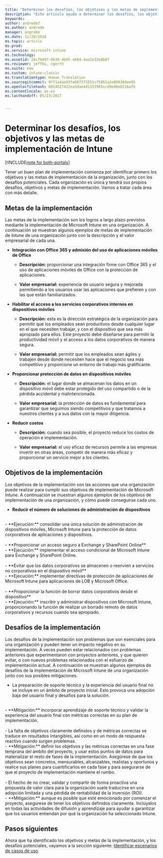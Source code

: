```yaml
---
title: "Determinar los desafíos, los objetivos y las metas de implementación de Intune | Microsoft Docs"
description: "Este artículo ayuda a determinar los desafíos, los objetivos y las metas de implementación para una implementación solo en la nube de Microsoft Intune."
keywords: 
author: andredm7
ms.author: andredm
manager: angrobe
ms.date: 12/20/2016
ms.topic: article
ms.prod: 
ms.service: microsoft-intune
ms.technology: 
ms.assetid: 24cf9d97-db39-4b95-a664-4aa2e33edb87
ms.reviewer: jeffbu, cgerth
ms.suite: ems
ms.custom: intune-classic
ms.translationtype: Human Translation
ms.sourcegitcommit: 9ff1adae93fe6873f5551cf58b1a2e89638dee85
ms.openlocfilehash: 6014527422ea3dae4d1333965ccd9e48e8216afb
ms.contentlocale: es-es
ms.lasthandoff: 05/23/2017


---
```


# <a name="determine-intune-deployment-goals-objectives-and-challenges"></a>Determinar los desafíos, los objetivos y las metas de implementación de Intune

[!INCLUDE[note for both-portals](../includes/note-for-both-portals.md)]

Tener un buen plan de implementación comienza por identificar primero los objetivos y las metas de implementación de la organización, junto con los desafíos potenciales. Cada organización es única y tendrá sus propios desafíos, objetivos y metas de implementación. Vamos a tratar cada área con más detalle.

## <a name="deployment-goals"></a>Metas de la implementación

Las metas de la implementación son los logros a largo plazo previstos mediante la implementación de Microsoft Intune en una organización. A continuación se muestran algunos ejemplos de metas de implementación de Intune de una organización junto con la descripción y el valor empresarial de cada una.

-   **Integración con Office 365 y admisión del uso de aplicaciones móviles de Office**

    -   **Descripción:** proporcionar una integración firme con Office 365 y el uso de aplicaciones móviles de Office con la protección de aplicaciones.

    -   **Valor empresarial:** experiencia de usuario segura y mejorada permitiendo a los usuarios usar las aplicaciones que prefieren y con las que están familiarizados.

-   **Habilitar el acceso a los servicios corporativos internos en dispositivos móviles**

    -   **Descripción:** esta es la dirección estratégica de la organización para permitir que los empleados sean productivos desde cualquier lugar en el que necesiten trabajar, y con el dispositivo que sea más apropiado para ellos. Este proyecto debe diseñarse para permitir la productividad móvil y el acceso a los datos corporativos de manera segura.

    -   **Valor empresarial:** permitir que los empleados sean ágiles y trabajen desde donde necesiten hace que el negocio sea más competitivo y proporcione un entorno de trabajo más gratificante.

-   **Proporcionar protección de datos en dispositivos móviles**

    -   **Descripción:** el lugar donde se almacenan los datos en un dispositivo móvil debe estar protegido del uso compartido o de la pérdida accidental y malintencionada.

    -   **Valor empresarial:** la protección de datos es fundamental para garantizar que seguimos siendo competitivos y que tratamos a nuestros clientes y a sus datos con la mayor diligencia.

-   **Reducir costos**

    -   **Descripción:** cuando sea posible, el proyecto reduce los costos de operación e implementación.

    -    **Valor empresarial:** el uso eficaz de recursos permite a las empresas invertir en otras áreas, competir de manera más eficaz y proporcionar un servicio mejor a los clientes.

## <a name="deployment-objectives"></a>Objetivos de la implementación

Los objetivos de la implementación son las acciones que una organización puede realizar para cumplir sus objetivos de implementación de Microsoft Intune. A continuación se muestran algunos ejemplos de los objetivos de implementación de una organización, y cómo puede conseguirse cada uno.

-   **Reducir el número de soluciones de administración de dispositivos**
<br>
    -   **Ejecución:** consolidar una única solución de administración de dispositivos móviles, Microsoft Intune para la protección de datos corporativos de aplicaciones y dispositivos.
<br></br>
-   **Proporcionar un acceso seguro a Exchange y SharePoint Online**
<br>
    -   **Ejecución:** implementar el acceso condicional de Microsoft Intune para Exchange y SharePoint Online.
<br></br>
-   **Evitar que los datos corporativos se almacenen o reenvíen a servicios no corporativos en el dispositivo móvil**
<br>
    -   **Ejecución:** implementar directivas de protección de aplicaciones de Microsoft Intune para aplicaciones de LOB y Microsoft Office.
<br></br>
-   **Proporcionar la función de borrar datos corporativos desde el dispositivo**
<br>
    -   **Ejecución:** inscribir y administrar dispositivos con Microsoft Intune, proporcionando la función de realizar un borrado remoto de datos corporativos y recursos cuando sea apropiado.

## <a name="deployment-challenges"></a>Desafíos de la implementación

Los desafíos de la implementación son problemas que son esenciales para una organización y pueden tener un impacto negativo en su implementación. A veces pueden estar relacionados con problemas anteriores que experimentaron con proyectos anteriores, y que quieren evitar, o con nuevos problemas relacionados con el esfuerzo de implementación actual. A continuación se muestran algunos ejemplos de desafíos de la implementación de Microsoft Intune de una organización junto con sus posibles mitigaciones.

-   La preparación de soporte técnico y la experiencia del usuario final no se incluye en un ámbito de proyecto inicial.  Esto provoca una adopción baja del usuario final y desafíos para la solución.
<br>
    -   **Mitigación:** incorporar aprendizaje de soporte técnico y validar la experiencia del usuario final con métricas correctas en su plan de implementación.
<br></br>
-   La falta de objetivos claramente definidos y de métricas correctas se traduce en resultados intangibles, así como en un modo de respuesta reactivo cuando surgen problemas.
<br>
    -   **Mitigación:** definir los objetivos y las métricas correctas en una fase temprana del ámbito del proyecto, y usar estos puntos de datos para materializar el resto de fases de la implementación. Asegúrese de que los objetivos sean concretos, mensurables, alcanzables, realistas y oportunos y realice sus planes para cuantificarlos en cada fase y para asegurarse de que el proyecto de implementación mantiene el rumbo.
<br></br>
-   El hecho de no crear, validar y compartir de forma proactiva una propuesta de valor clara para la organización suele traducirse en una adopción limitada y una pérdida de rentabilidad de la inversión (ROI).
<br>
    -   **Mitigación:** aunque es posible que esté emocionado por comenzar el proyecto, asegúrese de tener los objetivos definidos claramente. Inclúyalos en todas las actividades de difusión y aprendizaje para ayudar a garantizar que los usuarios entiendan por qué la organización ha seleccionado Intune.

## <a name="next-steps"></a>Pasos siguientes

Ahora que ha identificado los objetivos y metas de la implementación, y los desafíos potenciales, vayamos a la sección siguiente: [Identificar escenarios de casos de uso](section-2-identify-use-case-scenarios.md).

